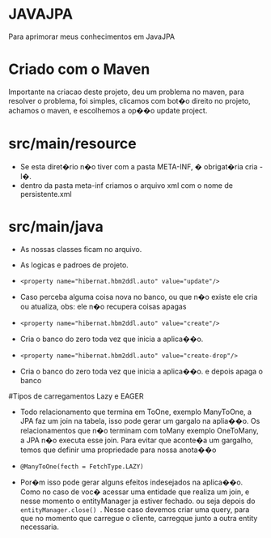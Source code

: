 # JAVAJPA
Para aprimorar meus conhecimentos em JavaJPA

# Criado com o Maven
Importante na criacao deste projeto, deu um problema no maven, para resolver o problema, foi simples, clicamos com bot�o direito no projeto, achamos o maven, e 
escolhemos a op��o update project.

# src/main/resource
- Se esta diret�rio n�o tiver com a pasta META-INF, � obrigat�ria cria - l�.
- dentro da pasta meta-inf criamos o arquivo xml com o nome de persistente.xml

# src/main/java
- As nossas classes ficam no arquivo.
- As logicas e padroes de projeto.

- ``` <property name="hibernat.hbm2ddl.auto" value="update"/> ```
- Caso perceba alguma coisa nova no banco, ou que n�o existe ele cria ou atualiza, obs: ele n�o recupera coisas apagas 

- ``` <property name="hibernat.hbm2ddl.auto" value="create"/> ```
- Cria o banco do zero toda vez que inicia a aplica��o.

- ``` <property name="hibernat.hbm2ddl.auto" value="create-drop"/> ```
- Cria o banco do zero toda vez que inicia a aplica��o. e depois apaga o banco


#Tipos de carregamentos Lazy e EAGER
- Todo relacionamento que termina em ToOne, exemplo ManyToOne, a JPA faz um join na tabela, isso pode gerar um gargalo na aplia��o.
	Os relacionamentos que n�o terminam com toMany exemplo OneToMany, a JPA n�o executa esse join. Para evitar que aconte�a um gargalho, temos que definir uma propriedade para nossa anota��o
 -	```@ManyToOne(fecth = FetchType.LAZY)```
 
 - Por�m isso pode gerar alguns efeitos indesejados na aplica��o. Como no caso de voc� acessar uma entidade que realiza um join, e nesse momento o entityManager ja estiver fechado. ou seja depois do ```entityManager.close() ```.
 Nesse caso devemos criar uma query, para que no momento que carregue o cliente, carregque junto a outra entity necessaria.

